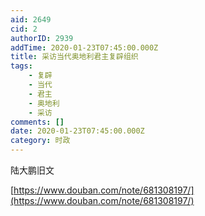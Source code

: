 ```yaml
---
aid: 2649
cid: 2
authorID: 2939
addTime: 2020-01-23T07:45:00.000Z
title: 采访当代奥地利君主复辟组织
tags:
    - 复辟
    - 当代
    - 君主
    - 奥地利
    - 采访
comments: []
date: 2020-01-23T07:45:00.000Z
category: 时政
---
```


陆大鹏旧文

[https://www.douban.com/note/681308197/](https://www.douban.com/note/681308197/)
